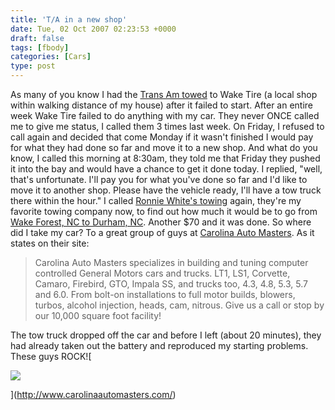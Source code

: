 ```yaml
---
title: 'T/A in a new shop'
date: Tue, 02 Oct 2007 02:23:53 +0000
draft: false
tags: [fbody]
categories: [Cars]
type: post
---
```


As many of you know I had the [Trans Am towed](http://zeusville.wordpress.com/2007/09/23/trans-am-in-the-shop-again/) to Wake Tire (a local shop within walking distance of my house) after it failed to start. After an entire week Wake Tire failed to do anything with my car. They never ONCE called me to give me status, I called them 3 times last week. On Friday, I refused to call again and decided that come Monday if it wasn't finished I would pay for what they had done so far and move it to a new shop. And what do you know, I called this morning at 8:30am, they told me that Friday they pushed it into the bay and would have a chance to get it done today. I replied, "well, that's unfortunate. I'll pay you for what you've done so far and I'd like to move it to another shop. Please have the vehicle ready, I'll have a tow truck there within the hour." I called [Ronnie White's towing](http://ronniewhites.com/index.htm) again, they're my favorite towing company now, to find out how much it would be to go from [Wake Forest, NC to Durham, NC](http://maps.google.com/maps?f=d&hl=en&geocode=&saddr=828+S+Main+St+wake+forest,nc+&daddr=113+s.+elizabeth+st+durham,+nc&sll=37.0625,-95.677068&sspn=47.435825,63.720703&ie=UTF8&z=11&om=1). Another $70 and it was done. So where did I take my car? To a great group of guys at [Carolina Auto Masters](http://www.carolinaautomasters.com/). As it states on their site:

> Carolina Auto Masters specializes in building and tuning computer controlled General Motors cars and trucks. LT1, LS1, Corvette, Camaro, Firebird, GTO, Impala SS, and trucks too, 4.3, 4.8, 5.3, 5.7 and 6.0. From bolt-on installations to full motor builds, blowers, turbos, alcohol injection, heads, cam, nitrous. Give us a call or stop by our 10,000 square foot facility!

The tow truck dropped off the car and before I left (about 20 minutes), they had already taken out the battery and reproduced my starting problems. These guys ROCK![

![](http://www.carolinaautomasters.com/img/header.jpg)

](http://www.carolinaautomasters.com/)